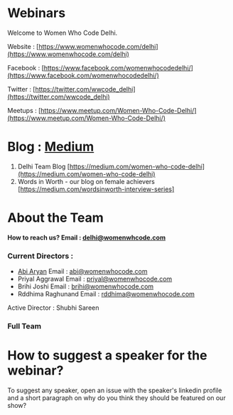 # Webinars

Welcome to Women Who Code Delhi. 

Website : [https://www.womenwhocode.com/delhi](https://www.womenwhocode.com/delhi)

Facebook : [https://www.facebook.com/womenwhocodedelhi/](https://www.facebook.com/womenwhocodedelhi/)

Twitter : [https://twitter.com/wwcode_delhi](https://twitter.com/wwcode_delhi)

Meetups : [https://www.meetup.com/Women-Who-Code-Delhi/](https://www.meetup.com/Women-Who-Code-Delhi/)

# Blog : [Medium](https://medium.com/@WWCode_Delhi)
1. Delhi Team Blog [https://medium.com/women-who-code-delhi](https://medium.com/women-who-code-delhi)
2. Words in Worth - our blog on female achievers [https://medium.com/wordsinworth-interview-series]

# About the Team

**How to reach us? Email : delhi@womenwhcode.com**

### Current Directors :

* [Abi Aryan](https://www.facebook.com/officialabiaryan/) Email : abi@womenwhocode.com
* Priyal Aggrawal Email : priyal@womenwhocode.com
* Brihi Joshi Email : brihi@womenwhocode.com
* Rddhima Raghunand Email : rddhima@womenwhocode.com

Active Director : Shubhi Sareen 

### Full Team 

# How to suggest a speaker for the webinar?
To suggest any speaker, open an issue with the speaker's linkedin profile and a short paragraph on why do you think they should be featured on our show?

